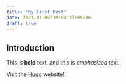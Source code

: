 ```yaml
---
title: "My First Post"
date: 2023-01-09T10:04:37+05:30
draft: true
---
```


## Introduction

This is **bold** text, and this is *emphasized* text.

Visit the [Hugo](https://gohugo.io) website!
